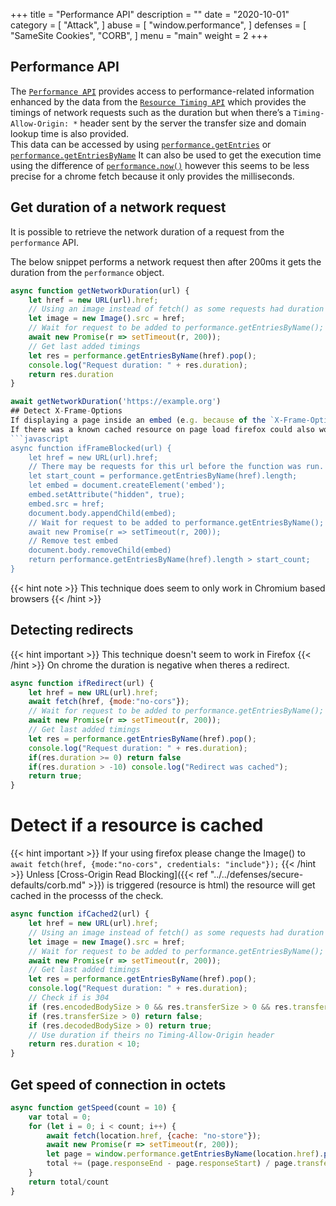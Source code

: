 +++
title = "Performance API"
description = ""
date = "2020-10-01"
category = [
    "Attack",
]
abuse = [
    "window.performance",
]
defenses = [
    "SameSite Cookies",
    "CORB",
]
menu = "main"
weight = 2
+++
## Performance API
The [`Performance API`](https://developer.mozilla.org/en-US/docs/Web/API/Performance) provides access to performance-related information enhanced by the data from the [`Resource Timing API`](https://developer.mozilla.org/en-US/docs/Web/API/Resource_Timing_API)
which provides the timings of network requests such as the duration but when there’s a `Timing-Allow-Origin: *` header sent by the server the transfer size and domain lookup time is also provided.  
This data can be accessed by using [`performance.getEntries`](https://developer.mozilla.org/en-US/docs/Web/API/Performance/getEntries) or [`performance.getEntriesByName`](https://developer.mozilla.org/en-US/docs/Web/API/Performance/getEntriesByName)
It can also be used to get the execution time using the difference of [`performance.now()`](https://developer.mozilla.org/en-US/docs/Web/API/Performance/now) however this seems to be less precise for a chrome fetch because it only provides the milliseconds.

## Get duration of a network request
It is possible to retrieve the network duration of a request from the `performance` API.

The below snippet performs a network request then after 200ms it gets the duration from the `performance` object. 

```javascript
async function getNetworkDuration(url) {
    let href = new URL(url).href;
    // Using an image instead of fetch() as some requests had duration = 0
    let image = new Image().src = href;
    // Wait for request to be added to performance.getEntriesByName();
    await new Promise(r => setTimeout(r, 200));
    // Get last added timings
    let res = performance.getEntriesByName(href).pop();
    console.log("Request duration: " + res.duration);
    return res.duration
}

await getNetworkDuration('https://example.org')
## Detect X-Frame-Options
If displaying a page inside an embed (e.g. because of the `X-Frame-Options` header) it will not be added to the `performance` object in Chrome.
If there was a known cached resource on page load firefox could also work.
```javascript
async function ifFrameBlocked(url) {
    let href = new URL(url).href;
    // There may be requests for this url before the function was run.
    let start_count = performance.getEntriesByName(href).length;
    let embed = document.createElement('embed');
    embed.setAttribute("hidden", true);
    embed.src = href;
    document.body.appendChild(embed);
    // Wait for request to be added to performance.getEntriesByName();
    await new Promise(r => setTimeout(r, 200));
    // Remove test embed
    document.body.removeChild(embed)
    return performance.getEntriesByName(href).length > start_count;
}
```

{{< hint note >}} This technique does seem to only work in Chromium based browsers {{< /hint >}}


## Detecting redirects
{{< hint important >}} This technique doesn't seem to work in Firefox {{< /hint >}}
On chrome the duration is negative when theres a redirect.
```javascript
async function ifRedirect(url) {  
    let href = new URL(url).href;
    await fetch(href, {mode:"no-cors"});
    // Wait for request to be added to performance.getEntriesByName();
    await new Promise(r => setTimeout(r, 200));
    // Get last added timings
    let res = performance.getEntriesByName(href).pop();
    console.log("Request duration: " + res.duration);
    if(res.duration >= 0) return false
    if(res.duration > -10) console.log("Redirect was cached");
    return true;
}
```
# Detect if a resource is cached
{{< hint important >}} If your using firefox please change the Image() to ```await fetch(href, {mode:"no-cors", credentials: "include"});``` {{< /hint >}}
Unless [Cross-Origin Read Blocking]({{< ref "../../defenses/secure-defaults/corb.md" >}}) is triggered (resource is html) the resource will get cached in the processs of the check.  
```javascript
async function ifCached2(url) {
    let href = new URL(url).href;
    // Using an image instead of fetch() as some requests had duration = 0
    let image = new Image().src = href;
    // Wait for request to be added to performance.getEntriesByName();
    await new Promise(r => setTimeout(r, 200));
    // Get last added timings
    let res = performance.getEntriesByName(href).pop();
    console.log("Request duration: " + res.duration);
    // Check if is 304
    if (res.encodedBodySize > 0 && res.transferSize > 0 && res.transferSize < res.encodedBodySize) return true
    if (res.transferSize > 0) return false;
    if (res.decodedBodySize > 0) return true;
    // Use duration if theirs no Timing-Allow-Origin header
    return res.duration < 10;
}
```
## Get speed of connection in octets
```javascript
async function getSpeed(count = 10) {
    var total = 0;
    for (let i = 0; i < count; i++) {
        await fetch(location.href, {cache: "no-store"});
        await new Promise(r => setTimeout(r, 200));
        let page = window.performance.getEntriesByName(location.href).pop();
        total += (page.responseEnd - page.responseStart) / page.transferSize;
    }
    return total/count
}
```
